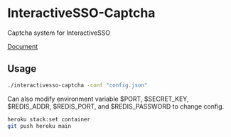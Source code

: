# InteractiveSSO-Captcha
Captcha system for InteractiveSSO


[Document]([https://www.interactiveplus.org/InteractivePDK2021-DesignDoc/Backend/SimpleCaptchaAPI.html](https://www.interactiveplus.org/TechDocs/InteractiveSSO/SimpleCaptcha/SimpleCaptcha.html#overview))

## Usage

```bash
./interactivesso-captcha -conf "config.json"
```

Can also modify environment variable $PORT, $SECRET_KEY, $REDIS_ADDR, $REDIS_PORT, and $REDIS_PASSWORD to change config.

```bash
heroku stack:set container
git push heroku main
```
